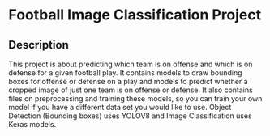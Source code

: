 # Football Image Classification Project

## Description

This project is about predicting which team is on offense and which is on defense for a given football play. It contains models to draw bounding boxes for offense or defense on a play and models to predict whether a 
cropped image of just one team is on offense or defense. It also contains files on preprocessing and training these models, so you can train your own model if you have a different data set you would like to use. Object 
Detection (Bounding boxes) uses YOLOV8 and Image Classification uses Keras models. 
